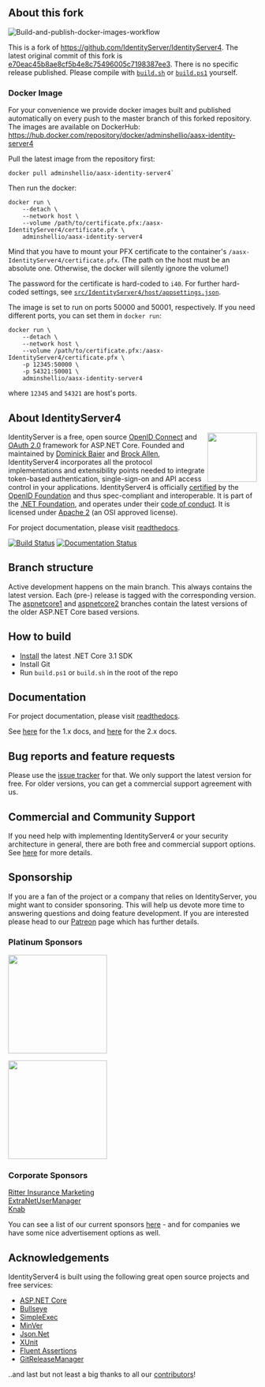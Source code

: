 ## About this fork

![Build-and-publish-docker-images-workflow](
https://github.com/admin-shell-io/aasx-IdentityServer4/workflows/Build-and-publish-docker-images-workflow/badge.svg
)

This is a fork of https://github.com/IdentityServer/IdentityServer4. The latest original commit of this fork is 
[e70eac45b8ae8cf5b4e8c75496005c7198387ee3](
https://github.com/IdentityServer/IdentityServer4/commit/e70eac45b8ae8cf5b4e8c75496005c7198387ee3
).
There is no specific release published. Please compile with [`build.sh`](build.sh) or [`build.ps1`](build.ps1) yourself.

### Docker Image

For your convenience we provide docker images built and published automatically on every push to 
the master branch of this forked repository.
The images are available on DockerHub: https://hub.docker.com/repository/docker/adminshellio/aasx-identity-server4

Pull the latest image from the repository first:
```
docker pull adminshellio/aasx-identity-server4`
```

Then run the docker:
```
docker run \
    --detach \
    --network host \
    --volume /path/to/certificate.pfx:/aasx-IdentityServer4/certificate.pfx \
    adminshellio/aasx-identity-server4
```

Mind that you have to mount your PFX certificate to the container's `/aasx-IdentityServer4/certificate.pfx`. 
(The path on the host must be an absolute one. Otherwise, the docker will silently ignore the volume!)

The password for the certificate is hard-coded to `i40`. For further hard-coded settings, see 
[`src/IdentityServer4/host/appsettings.json`](src/IdentityServer4/host/appsettings.json).

The image is set to run on ports 50000 and 50001, respectively. If you need different ports, you can set them in
`docker run`:

```
docker run \
    --detach \
    --network host \
    --volume /path/to/certificate.pfx:/aasx-IdentityServer4/certificate.pfx \
    -p 12345:50000 \
    -p 54321:50001 \
    adminshellio/aasx-identity-server4
```
where `12345` and `54321` are host's ports.

## About IdentityServer4
[<img align="right" width="100px" src="https://dotnetfoundation.org/img/logo_big.svg" />](https://dotnetfoundation.org/projects?searchquery=IdentityServer&type=project)

IdentityServer is a free, open source [OpenID Connect](http://openid.net/connect/) and [OAuth 2.0](https://tools.ietf.org/html/rfc6749) framework for ASP.NET Core.
Founded and maintained by [Dominick Baier](https://twitter.com/leastprivilege) and [Brock Allen](https://twitter.com/brocklallen), IdentityServer4 incorporates all the protocol implementations and extensibility points needed to integrate token-based authentication, single-sign-on and API access control in your applications.
IdentityServer4 is officially [certified](https://openid.net/certification/) by the [OpenID Foundation](https://openid.net) and thus spec-compliant and interoperable.
It is part of the [.NET Foundation](https://www.dotnetfoundation.org/), and operates under their [code of conduct](https://www.dotnetfoundation.org/code-of-conduct). It is licensed under [Apache 2](https://opensource.org/licenses/Apache-2.0) (an OSI approved license).

For project documentation, please visit [readthedocs](https://identityserver4.readthedocs.io).

[![Build Status](https://dev.azure.com/netidentity/IdentityServer/_apis/build/status/IdentityServer4?branchName=main)](https://dev.azure.com/netidentity/IdentityServer/_build/latest?definitionId=1&branchName=main)
[![Documentation Status](https://readthedocs.org/projects/identityserver4/badge/?version=latest)](http://docs.identityserver.io/en/latest/?badge=latest)

## Branch structure
Active development happens on the main branch. This always contains the latest version. Each (pre-) release is tagged with the corresponding version. The [aspnetcore1](https://github.com/IdentityServer/IdentityServer4/tree/aspnetcore1) and [aspnetcore2](https://github.com/IdentityServer/IdentityServer4/tree/aspnetcore2) branches contain the latest versions of the older ASP.NET Core based versions.

## How to build

* [Install](https://www.microsoft.com/net/download/core#/current) the latest .NET Core 3.1 SDK
* Install Git
* Run `build.ps1` or `build.sh` in the root of the repo

## Documentation
For project documentation, please visit [readthedocs](https://identityserver4.readthedocs.io).

See [here](http://docs.identityserver.io/en/aspnetcore1/) for the 1.x docs, and [here](http://docs.identityserver.io/en/aspnetcore2/) for the 2.x docs.

## Bug reports and feature requests
Please use the [issue tracker](https://github.com/IdentityServer/IdentityServer4/issues) for that. We only support the latest version for free. For older versions, you can get a commercial support agreement with us.

## Commercial and Community Support
If you need help with implementing IdentityServer4 or your security architecture in general, there are both free and commercial support options.
See [here](https://identityserver4.readthedocs.io/en/latest/intro/support.html) for more details.

## Sponsorship
If you are a fan of the project or a company that relies on IdentityServer, you might want to consider sponsoring.
This will help us devote more time to answering questions and doing feature development. If you are interested please head to our [Patreon](https://www.patreon.com/identityserver) page which has further details.

### Platinum Sponsors
[<img src="https://user-images.githubusercontent.com/1454075/62819413-39550c00-bb55-11e9-8f2f-a268c3552c71.png" width="200">](https://udelt.no)

[<img src="https://user-images.githubusercontent.com/1454075/66454740-fb973580-ea68-11e9-9993-6c1014881528.png" width="200">](https://github.com/dotnet-at-microsoft)

### Corporate Sponsors
[Ritter Insurance Marketing](https://www.ritterim.com)  
[ExtraNetUserManager](https://www.extranetusermanager.com/)  
[Knab](https://www.knab.nl/)

You can see a list of our current sponsors [here](https://github.com/IdentityServer/IdentityServer4/blob/main/SPONSORS.md) - and for companies we have some nice advertisement options as well.

## Acknowledgements
IdentityServer4 is built using the following great open source projects and free services:

* [ASP.NET Core](https://github.com/dotnet/aspnetcore)
* [Bullseye](https://github.com/adamralph/bullseye)
* [SimpleExec](https://github.com/adamralph/simple-exec)
* [MinVer](https://github.com/adamralph/minver)
* [Json.Net](http://www.newtonsoft.com/json)
* [XUnit](https://xunit.github.io/)
* [Fluent Assertions](http://www.fluentassertions.com/)
* [GitReleaseManager](https://github.com/GitTools/GitReleaseManager)

..and last but not least a big thanks to all our [contributors](https://github.com/IdentityServer/IdentityServer4/graphs/contributors)!
